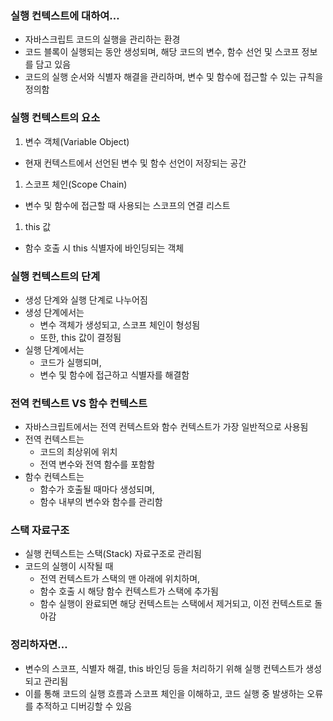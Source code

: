 ### 실행 컨텍스트에 대하여…

- 자바스크립트 코드의 실행을 관리하는 환경
- 코드 블록이 실행되는 동안 생성되며, 해당 코드의 변수, 함수 선언 및 스코프 정보를 담고 있음
- 코드의 실행 순서와 식별자 해결을 관리하며, 변수 및 함수에 접근할 수 있는 규칙을 정의함

### 실행 컨텍스트의 요소

1. 변수 객체(Variable Object)
- 현재 컨텍스트에서 선언된 변수 및 함수 선언이 저장되는 공간
1. 스코프 체인(Scope Chain)
- 변수 및 함수에 접근할 때 사용되는 스코프의 연결 리스트
1. this 값
- 함수 호출 시 this 식별자에 바인딩되는 객체

### 실행 컨텍스트의 단계

- 생성 단계와 실행 단계로 나누어짐
- 생성 단계에서는
    - 변수 객체가 생성되고, 스코프 체인이 형성됨
    - 또한, this 값이 결정됨
- 실행 단계에서는
    - 코드가 실행되며,
    - 변수 및 함수에 접근하고 식별자를 해결함

### 전역 컨텍스트 VS 함수 컨텍스트

- 자바스크립트에서는 전역 컨텍스트와 함수 컨텍스트가 가장 일반적으로 사용됨
- 전역 컨텍스트는
    - 코드의 최상위에 위치
    - 전역 변수와 전역 함수를 포함함
- 함수 컨텍스트는
    - 함수가 호출될 때마다 생성되며,
    - 함수 내부의 변수와 함수를 관리함

### 스택 자료구조

- 실행 컨텍스트는 스택(Stack) 자료구조로 관리됨
- 코드의 실행이 시작될 때
    - 전역 컨텍스트가 스택의 맨 아래에 위치하며,
    - 함수 호출 시 해당 함수 컨텍스트가 스택에 추가됨
    - 함수 실행이 완료되면 해당 컨텍스트는 스택에서 제거되고, 이전 컨텍스트로 돌아감

### 정리하자면…

- 변수의 스코프, 식별자 해결, this 바인딩 등을 처리하기 위해 실행 컨텍스트가 생성되고 관리됨
- 이를 통해 코드의 실행 흐름과 스코프 체인을 이해하고, 코드 실행 중 발생하는 오류를 추적하고 디버깅할 수 있음